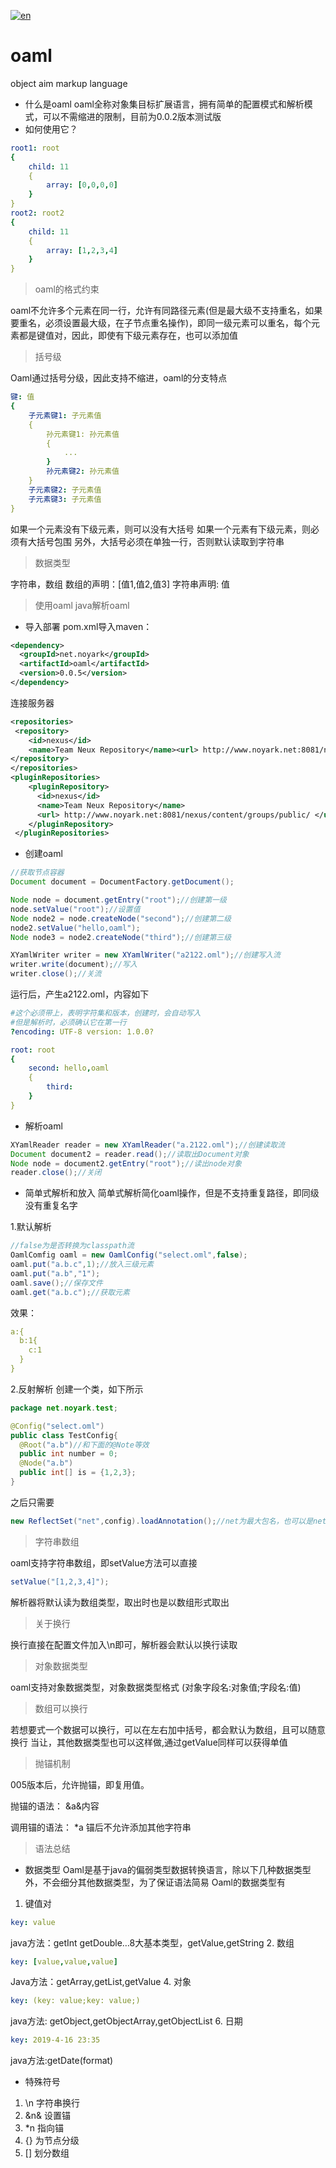 [![en](https://img.shields.io/badge/readme-english-orange.svg)](english.md)
# oaml
object aim markup language

* 什么是oaml
oaml全称对象集目标扩展语言，拥有简单的配置模式和解析模式，可以不需缩进的限制，目前为0.0.2版本测试版
* 如何使用它？
```yaml
root1: root
{
	child: 11
	{
		array: [0,0,0,0]
	}
}
root2: root2
{
	child: 11
	{
		array: [1,2,3,4]
	}
}
```
> oaml的格式约束
> 
oaml不允许多个元素在同一行，允许有同路径元素(但是最大级不支持重名，如果要重名，必须设置最大级，在子节点重名操作)，即同一级元素可以重名，每个元素都是键值对，因此，即使有下级元素存在，也可以添加值
> 括号级

Oaml通过括号分级，因此支持不缩进，oaml的分支特点
```yaml
键: 值
{
	子元素键1: 子元素值
	{
		孙元素键1: 孙元素值
		{
			...
		}
		孙元素键2: 孙元素值
	}
	子元素键2: 子元素值
	子元素键3: 子元素值
}
```
如果一个元素没有下级元素，则可以没有大括号
如果一个元素有下级元素，则必须有大括号包围
另外，大括号必须在单独一行，否则默认读取到字符串
> 数据类型

字符串，数组
数组的声明：[值1,值2,值3]
字符串声明:  值
> 使用oaml java解析oaml

* 导入部署
pom.xml导入maven：
```xml
<dependency>
  <groupId>net.noyark</groupId>
  <artifactId>oaml</artifactId>
  <version>0.0.5</version>
</dependency>
```
连接服务器
```xml
<repositories>
 <repository>
    <id>nexus</id>
    <name>Team Neux Repository</name><url> http://www.noyark.net:8081/nexus/content/groups/public/ </url>
</repository>
</repositories>
<pluginRepositories>
    <pluginRepository>
      <id>nexus</id>
      <name>Team Neux Repository</name>
      <url> http://www.noyark.net:8081/nexus/content/groups/public/ </url>
    </pluginRepository>
 </pluginRepositories>
```
* 创建oaml
```java
//获取节点容器
Document document = DocumentFactory.getDocument();

Node node = document.getEntry("root");//创建第一级
node.setValue("root");//设置值
Node node2 = node.createNode("second");//创建第二级
node2.setValue("hello,oaml");
Node node3 = node2.createNode("third");//创建第三级

XYamlWriter writer = new XYamlWriter("a2122.oml");//创建写入流
writer.write(document);//写入
writer.close();//关流
```
运行后，产生a2122.oml，内容如下
```yaml
#这个必须带上，表明字符集和版本，创建时，会自动写入
#但是解析时，必须确认它在第一行
?encoding: UTF-8 version: 1.0.0?

root: root
{
	second: hello,oaml
	{
		third: 
	}
}
```
* 解析oaml
```java
XYamlReader reader = new XYamlReader("a.2122.oml");//创建读取流
Document document2 = reader.read();//读取出Document对象
Node node = document2.getEntry("root");//读出node对象
reader.close();//关闭
```
* 简单式解析和放入
简单式解析简化oaml操作，但是不支持重复路径，即同级没有重复名字

1.默认解析 

```java
//false为是否转换为classpath流
OamlComfig oaml = new OamlConfig("select.oml",false);
oaml.put("a.b.c",1);//放入三级元素
oaml.put("a.b","1");
oaml.save();//保存文件
oaml.get("a.b.c");//获取元素
```
效果：
```yaml
a:{
  b:1{
    c:1
  }
}
```
2.反射解析
创建一个类，如下所示
```java
package net.noyark.test;

@Config("select.oml")
public class TestConfig{
  @Root("a.b")//和下面的@Note等效
  public int number = 0;
  @Node("a.b")
  public int[] is = {1,2,3};
}
```
之后只需要
```java
new ReflectSet("net",config).loadAnnotation();//net为最大包名，也可以是net.noyark
```
> 字符串数组

oaml支持字符串数组，即setValue方法可以直接
```java
setValue("[1,2,3,4]");
```
解析器将默认读为数组类型，取出时也是以数组形式取出
> 关于换行

换行直接在配置文件加入\n即可，解析器会默认以换行读取

> 对象数据类型

oaml支持对象数据类型，对象数据类型格式
(对象字段名:对象值;字段名:值)

> 数组可以换行

若想要式一个数据可以换行，可以在左右加中括号，都会默认为数组，且可以随意换行
当让，其他数据类型也可以这样做,通过getValue同样可以获得单值
> 抛锚机制

005版本后，允许抛锚，即复用值。

抛锚的语法：
&a&内容

调用锚的语法：
*a
锚后不允许添加其他字符串
> 语法总结
* 数据类型
Oaml是基于java的偏弱类型数据转换语言，除以下几种数据类型外，不会细分其他数据类型，为了保证语法简易
Oaml的数据类型有
1. 键值对
```yaml
key: value
```
java方法：getInt getDouble…8大基本类型，getValue,getString
2. 数组
```yaml
key: [value,value,value]
```
Java方法：getArray,getList,getValue
4. 对象
```yaml
key: (key: value;key: value;)
```
java方法: getObject,getObjectArray,getObjectList
6. 日期
```yaml
key: 2019-4-16 23:35
```
java方法:getDate(format)
* 特殊符号
1. \n 字符串换行
2. &n& 设置锚
3. *n 指向锚
4. {} 为节点分级
5. [] 划分数组